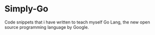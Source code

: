 # Simply-Go
Code snippets that i have written to teach myself Go Lang, the new open source programming language by Google.
